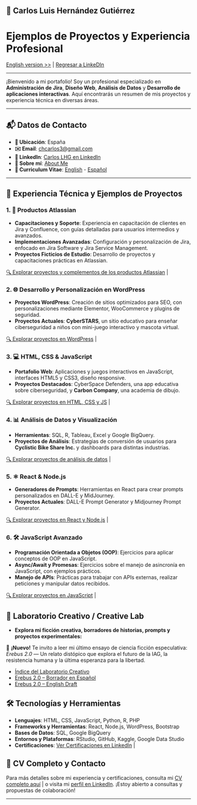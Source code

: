 ## 🚀 Carlos Luis Hernández Gutiérrez

# Ejemplos de Proyectos y Experiencia Profesional

[English version >>](/README.md) | [Regresar a  LinkeDIn](https://www.linkedin.com/in/carloslhg)

---

¡Bienvenido a mi portafolio! Soy un profesional especializado en **Administración de Jira**, **Diseño Web**, **Análisis de Datos** y **Desarrollo de aplicaciones interactivas**. Aquí encontrarás un resumen de mis proyectos y experiencia técnica en diversas áreas.

---

## 📬 Datos de Contacto

- **📍 Ubicación**: España
- **✉️ Email**: chcarlos3@gmail.com
- **🔗 LinkedIn**: [Carlos LHG en LinkedIn](https://www.linkedin.com/in/carloslhg)
- **👤 Sobre mí**: [About Me](./About)
- **👤 Curriculum Vitae**: [English](./About/CV/README.md) - [Español](./About/CV/CV-es.md)

---

## 💼 Experiencia Técnica y Ejemplos de Proyectos

### 1. **📝 Productos Atlassian**
   - **Capacitaciones y Soporte**: Experiencia en capacitación de clientes en Jira y Confluence, con guías detalladas para usuarios intermedios y avanzados.
   - **Implementaciones Avanzadas**: Configuración y personalización de Jira, enfocado en Jira Software y Jira Service Management.
   - **Proyectos Ficticios de Estudio**: Desarrollo de proyectos y capacitaciones prácticas en Atlassian.

   [🔍 Explorar proyectos y complementos de los productos Atlassian](./Atlassian/README-es) |

### 2. **🌐 Desarrollo y Personalización en WordPress**
   - **Proyectos WordPress**: Creación de sitios optimizados para SEO, con personalizaciones mediante Elementor, WooCommerce y plugins de seguridad.
   - **Proyectos Actuales**: **CyberSTARS**, un sitio educativo para enseñar ciberseguridad a niños con mini-juego interactivo y mascota virtual.

   [🔍 Explorar proyectos en WordPress](./WordPress%20Development/) |

### 3. **💻 HTML, CSS & JavaScript**
   - **Portafolio Web**: Aplicaciones y juegos interactivos en JavaScript, interfaces HTML5 y CSS3, diseño responsive.
   - **Proyectos Destacados**: CyberSpace Defenders, una app educativa sobre ciberseguridad, y **Carbon Company**, una academia de dibujo.

   [🔍 Explorar proyectos en HTML, CSS y JS](./HTML%20CSS%20&%20JS%20Projects/README-es) |

### 4. **📊 Análisis de Datos y Visualización**
   - **Herramientas**: SQL, R, Tableau, Excel y Google BigQuery.
   - **Proyectos de Análisis**: Estrategias de conversión de usuarios para **Cyclistic Bike Share Inc.** y dashboards para distintas industrias.

   [🔍 Explorar proyectos de análisis de datos](./Data%20Analysis%20Projects/) |

### 5. **⚛️ React & Node.js**
   - **Generadores de Prompts**: Herramientas en React para crear prompts personalizados en DALL-E y MidJourney.
   - **Proyectos Actuales**: DALL-E Prompt Generator y Midjourney Prompt Generator.

   [🔍 Explorar proyectos en React y Node.js](./React%20&%20Node.js%20Projects/README-es) |

### 6. **🛠️ JavaScript Avanzado**
   - **Programación Orientada a Objetos (OOP)**: Ejercicios para aplicar conceptos de OOP en JavaScript.
   - **Async/Await y Promesas**: Ejercicios sobre el manejo de asincronía en JavaScript, con ejemplos prácticos.
   - **Manejo de APIs**: Prácticas para trabajar con APIs externas, realizar peticiones y manipular datos recibidos.

   [🔍 Explorar proyectos en JavaScript](./JavaScript%20Exercises/README-es) |

## 🧪 Laboratorio Creativo / Creative Lab
   - **Explora mi ficción creativa, borradores de historias, prompts y proyectos experimentales:**

  📖 **¡Nuevo!** Te invito a leer mi último ensayo de ciencia ficción especulativa:  
  _Erebus 2.0_ — Un relato distópico que explora el futuro de la IAG, la resistencia humana y la última esperanza para la libertad.

  - [Índice del Laboratorio Creativo](./laboratorio_creativo/README_es.md)
  - [Erebus 2.0 – Borrador en Español](./erebus_2.0/erebus_borrador.md)
  - [Erebus 2.0 – English Draft](./erebus_2.0/erebus_draft.md)

## 🛠️ Tecnologías y Herramientas
- **Lenguajes**: HTML, CSS, JavaScript, Python, R, PHP
- **Frameworks y Herramientas**: React, Node.js, WordPress, Bootstrap
- **Bases de Datos**: SQL, Google BigQuery
- **Entornos y Plataformas**: RStudio, GitHub, Kaggle, Google Data Studio
- **Certificaciones**: [Ver Certificaciones en LinkedIn](https://www.linkedin.com/in/carloslhg) |

## 📄 CV Completo y Contacto
Para más detalles sobre mi experiencia y certificaciones, consulta mi [CV completo aquí](./About/CV/) | o visita mi [perfil en LinkedIn](https://www.linkedin.com/in/carloslhg). ¡Estoy abierto a consultas y propuestas de colaboración!

---
